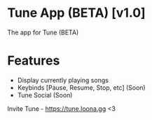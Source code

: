 # Tune App (BETA) [v1.0]
The app for Tune (BETA)

# Features
- Display currently playing songs
- Keybinds [Pause, Resume, Stop, etc] (Soon)
- Tune Social (Soon)

Invite Tune - https://tune.loona.gg <3
